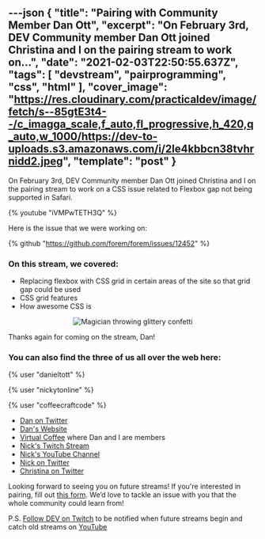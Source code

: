 ---json
{
  "title": "Pairing with Community Member Dan Ott",
  "excerpt": "On February 3rd, DEV Community member Dan Ott joined Christina and I on the pairing stream to work on...",
  "date": "2021-02-03T22:50:55.637Z",
  "tags": [
    "devstream",
    "pairprogramming",
    "css",
    "html"
  ],
  "cover_image": "https://res.cloudinary.com/practicaldev/image/fetch/s--85gtE3t4--/c_imagga_scale,f_auto,fl_progressive,h_420,q_auto,w_1000/https://dev-to-uploads.s3.amazonaws.com/i/2le4kbbcn38tvhrnidd2.jpeg",
  "template": "post"
}
---
On <time datetime="2021-02-03">February 3rd</time>, DEV Community member Dan Ott joined Christina and I on the pairing stream to work on a CSS issue related to Flexbox gap not being supported in Safari.

{% youtube "iVMPwTETH3Q" %}

Here is the issue that we were working on:

{% github "https://github.com/forem/forem/issues/12452" %}

### On this stream, we covered:

* Replacing flexbox with CSS grid in certain areas of the site so that grid gap could be used
* CSS grid features
* How awesome CSS is

<center>

![Magician throwing glittery confetti](https://media.giphy.com/media/s2qXK8wAvkHTO/giphy.gif)

</center>

Thanks again for coming on the stream, Dan!

### You can also find the three of us all over the web here:

{% user "danieltott" %}

{% user "nickytonline" %}

{% user "coffeecraftcode" %}

* [Dan on Twitter](https://twitter.com/danieltott)
* [Dan's Website](https://www.dtott.com/)
* [Virtual Coffee](https://virtualcoffee.io) where Dan and I are members
* [Nick's Twitch Stream](https://www.twitch.tv/nickytonline)
* [Nick's YouTube Channel](https://iamdeveloper.com/youtube)
* [Nick on Twitter](https://twitter.com/nickytonline)
* [Christina on Twitter](https://twitter.com/coffeecraftcode)

Looking forward to seeing you on future streams! If you're interested in pairing, fill out [this form](https://iamdeveloper.com/pair). We’d love to tackle an issue with you that the whole community could learn from!

P.S. [Follow DEV on Twitch](https://twitch.tv/thepracticaldev) to be notified when future streams begin and catch old streams on [YouTube](https://www.youtube.com/c/thepracticaldevteam)
